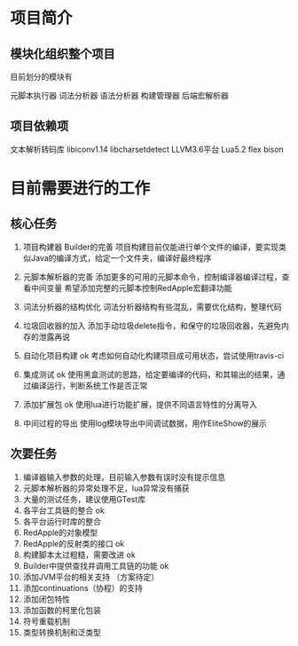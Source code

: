 
# 项目简介

## 模块化组织整个项目

目前划分的模块有

元脚本执行器
词法分析器
语法分析器
构建管理器
后端宏解析器


## 项目依赖项
文本解析转码库 libiconv1.14 libcharsetdetect
LLVM3.6平台
Lua5.2
flex bison

# 目前需要进行的工作

## 核心任务

1. 项目构建器 Builder的完善
	项目构建目前仅能进行单个文件的编译，要实现类似Java的编译方式，给定一个文件夹，编译好最终程序

2. 元脚本解析器的完善
	添加更多的可用的元脚本命令，控制编译器编译过程，查看中间变量
	希望添加完整的元脚本控制RedApple宏翻译功能

3. 词法分析器的结构优化
	词法分析器结构有些混乱，需要优化结构，整理代码

4. 垃圾回收器的加入
	添加手动垃圾delete指令，和保守的垃圾回收器，先避免内存的泄露再说

5. 自动化项目构建 ok
	考虑如何自动化构建项目成可用状态，尝试使用travis-ci

6. 集成测试 ok
	使用黑盒测试的思路，给定要编译的代码，和其输出的结果，通过编译运行，判断系统工作是否正常

7. 添加扩展包 ok
	使用lua进行功能扩展，提供不同语言特性的分离导入

8. 中间过程的导出
	使用log模块导出中间调试数据，用作EliteShow的展示

## 次要任务

1. 编译器输入参数的处理，目前输入参数有误时没有提示信息
2. 元脚本解析器的异常处理不足，lua异常没有捕获
3. 大量的测试任务，建议使用GTest库
4. 各平台工具链的整合 ok
5. 各平台运行时库的整合 
6. RedApple的对象模型
7. RedApple的反射类的接口 ok
8. 构建脚本太过粗糙，需要改进 ok
9. Builder中提供查找并调用工具链的功能 ok
10. 添加JVM平台的相关支持 （方案待定）
11. 添加continuations（协程）的支持
12. 添加闭包特性
13. 添加函数的柯里化包装
14. 符号重载机制
15. 类型转换机制和泛类型